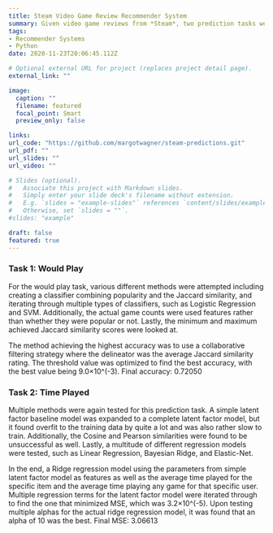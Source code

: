 ```yaml
---
title: Steam Video Game Review Recommender System
summary: Given video game reviews from *Steam*, two prediction tasks were completed. Given a user's history, one predicted whether a user would play a new game and the other predicted how long the user would play a game. 
tags:
- Recommender Systems
- Python
date: 2020-11-23T20:06:45.112Z

# Optional external URL for project (replaces project detail page).
external_link: ""

image:
  caption: ""
  filename: featured
  focal_point: Smart
  preview_only: false

links:
url_code: "https://github.com/margotwagner/steam-predictions.git"
url_pdf: ""
url_slides: ""
url_video: ""

# Slides (optional).
#   Associate this project with Markdown slides.
#   Simply enter your slide deck's filename without extension.
#   E.g. `slides = "example-slides"` references `content/slides/example-slides.md`.
#   Otherwise, set `slides = ""`.
#slides: "example"

draft: false
featured: true
---
```


### Task 1: Would Play
For the would play task, various different methods were attempted including creating a classifier combining popularity and the Jaccard similarity, and iterating through multiple types of classifiers, such as Logistic Regression and SVM. Additionally, the actual game counts were used features rather than whether they were popular or not. Lastly, the minimum and maximum achieved Jaccard similarity scores were looked at. 

The method achieving the highest accuracy was to use a collaborative filtering strategy where the delineator was the average Jaccard similarity rating. The threshold value was optimized to find the best accuracy, with the best value being 9.0×10^(-3).
Final accuracy: 0.72050


### Task 2: Time Played 
Multiple methods were again tested for this prediction task. A simple latent factor baseline model was expanded to a complete latent factor model, but it found overfit to the training data by quite a lot and was also rather slow to train. Additionally, the Cosine and Pearson similarities were found to be unsuccessful as well. Lastly, a multitude of different regression models were tested, such as Linear Regression, Bayesian Ridge, and Elastic-Net. 

In the end, a Ridge regression model using the parameters from simple latent factor model as features as well as the average time played for the specific item and the average time playing any game for that specific user. Multiple regression terms for the latent factor model were iterated through to find the one that minimized MSE, which was 3.2×10^(-5). Upon testing multiple alphas for the actual ridge regression model, it was found that an alpha of 10 was the best. 
Final MSE: 3.06613


